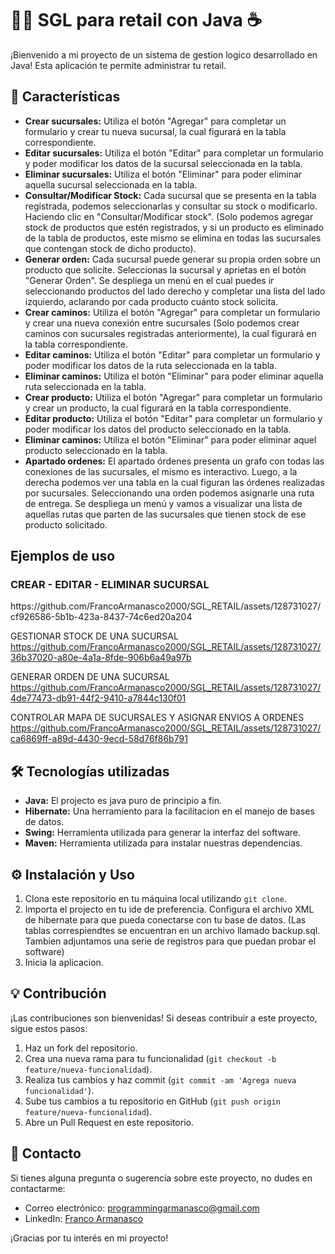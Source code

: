 # 👨‍💻 SGL para retail con Java ☕

¡Bienvenido a mi proyecto de un sistema de gestion logico desarrollado en Java! Esta aplicación te permite administrar tu retail.

## 🎨 Características

- **Crear sucursales:** Utiliza el botón "Agregar" para completar un formulario y crear tu nueva sucursal, la cual figurará en la tabla correspondiente.
- **Editar sucursales:** Utiliza el botón "Editar" para completar un formulario y poder modificar los datos de la sucursal seleccionada en la tabla.
- **Eliminar sucursales:** Utiliza el botón "Eliminar" para poder eliminar aquella sucursal seleccionada en la tabla.
- **Consultar/Modificar Stock:** Cada sucursal que se presenta en la tabla registrada, podemos seleccionarlas y consultar su stock o modificarlo. Haciendo clic en "Consultar/Modificar stock". (Solo podemos agregar stock de productos que estén registrados, y si un producto es eliminado de la tabla de productos, este mismo se elimina en todas las sucursales que contengan stock de dicho producto).
- **Generar orden:** Cada sucursal puede generar su propia orden sobre un producto que solicite. Seleccionas la sucursal y aprietas en el botón "Generar Orden". Se despliega un menú en el cual puedes ir seleccionando productos del lado derecho y completar una lista del lado izquierdo, aclarando por cada producto cuánto stock solicita.
- **Crear caminos:** Utiliza el botón "Agregar" para completar un formulario y crear una nueva conexión entre sucursales (Solo podemos crear caminos con sucursales registradas anteriormente), la cual figurará en la tabla correspondiente.
- **Editar caminos:** Utiliza el botón "Editar" para completar un formulario y poder modificar los datos de la ruta seleccionada en la tabla.
- **Eliminar caminos:** Utiliza el botón "Eliminar" para poder eliminar aquella ruta seleccionada en la tabla.
- **Crear producto:** Utiliza el botón "Agregar" para completar un formulario y crear un producto, la cual figurará en la tabla correspondiente.
- **Editar producto:** Utiliza el botón "Editar" para completar un formulario y poder modificar los datos del producto seleccionado en la tabla.
- **Eliminar caminos:** Utiliza el botón "Eliminar" para poder eliminar aquel producto seleccionado en la tabla.
- **Apartado ordenes:** El apartado órdenes presenta un grafo con todas las conexiones de las sucursales, el mismo es interactivo. Luego, a la derecha podemos ver una tabla en la cual figuran las órdenes realizadas por sucursales. Seleccionando una orden podemos asignarle una ruta de entrega. Se despliega un menú y vamos a visualizar una lista de aquellas rutas que parten de las sucursales que tienen stock de ese producto solicitado.

## Ejemplos de uso

<h3>CREAR - EDITAR - ELIMINAR SUCURSAL</h3>
https://github.com/FrancoArmanasco2000/SGL_RETAIL/assets/128731027/cf926586-5b1b-423a-8437-74c6ed20a204


GESTIONAR STOCK DE UNA SUCURSAL
https://github.com/FrancoArmanasco2000/SGL_RETAIL/assets/128731027/36b37020-a80e-4a1a-8fde-906b6a49a97b

GENERAR ORDEN DE UNA SUCURSAL
https://github.com/FrancoArmanasco2000/SGL_RETAIL/assets/128731027/4de77473-db91-44f2-9410-a7844c130f01

CONTROLAR MAPA DE SUCURSALES Y ASIGNAR ENVIOS A ORDENES
https://github.com/FrancoArmanasco2000/SGL_RETAIL/assets/128731027/ca6869ff-a89d-4430-9ecd-58d76f86b791

## 🛠️ Tecnologías utilizadas

- **Java:** El projecto es java puro de principio a fin.
- **Hibernate:** Una herramiento para la facilitacion en el manejo de bases de datos.
- **Swing:** Herramienta utilizada para generar la interfaz del software.
- **Maven:** Herramienta utilizada para instalar nuestras dependencias.

## ⚙️ Instalación y Uso

1. Clona este repositorio en tu máquina local utilizando `git clone`.
2. Importa el projecto en tu ide de preferencia. Configura el archivo XML de hibernate para que pueda conectarse con tu base de datos. (Las tablas correspiendtes se encuentran en un archivo llamado backup.sql. Tambien adjuntamos una serie de registros para que puedan probar el software)
3. Inicia la aplicacion.


## 💡 Contribución

¡Las contribuciones son bienvenidas! Si deseas contribuir a este proyecto, sigue estos pasos:

1. Haz un fork del repositorio.
2. Crea una nueva rama para tu funcionalidad (`git checkout -b feature/nueva-funcionalidad`).
3. Realiza tus cambios y haz commit (`git commit -am 'Agrega nueva funcionalidad'`).
4. Sube tus cambios a tu repositorio en GitHub (`git push origin feature/nueva-funcionalidad`).
5. Abre un Pull Request en este repositorio.

## 📧 Contacto

Si tienes alguna pregunta o sugerencia sobre este proyecto, no dudes en contactarme:

- Correo electrónico: programmingarmanasco@gmail.com
- LinkedIn: [Franco Armanasco](https://www.linkedin.com/in/francoarmanasco/)

¡Gracias por tu interés en mi proyecto!


